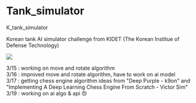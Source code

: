 # Tank_simulator
K_tank_simulator

Korean tank AI simulator challenge from KIDET (The Korean Institue of Defense Technology)

<a href ="http://20.196.214.79:5050/api-docs"><img src="https://img.shields.io/badge/Swagger-85EA2D?style=flat-square&logo=Swagger&logoColor=white"/></a>

3/15 : working on move and rotate algorithm <br>
3/16 : improved move and rotate algorithm, have to work on ai model <br>
3/17 : getting chess engine algorithm ideas from "Deep Purple - k9on" and "Implementing A Deep Learning Chess Engine From Scratch - Victor Sim" <br>
3/19 : working on ai algo & api 😠 <br>